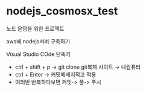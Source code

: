 # nodejs_cosmosx_test
노드 운영을 위한 프로젝트

aws에 nodejs서버 구축하기
 
 Visual Studio COde 
 단축키
 - ctrl + shift + p  → git clone  git복제   사이트 → 내컴퓨터
 - ctrl + Enter → 커밋메세지적고 적용
 - 여러번 반복하다보면  커밋-> 풀-> 푸시